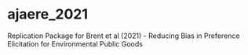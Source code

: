 # ajaere_2021
Replication Package for Brent et al (2021) - Reducing Bias in Preference Elicitation for Environmental Public Goods
